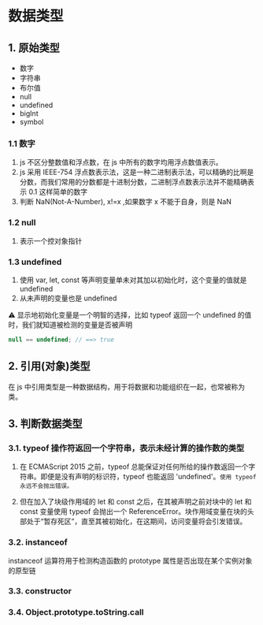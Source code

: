 # 数据类型

## 1. 原始类型

-   数字
-   字符串
-   布尔值
-   null
-   undefined
-   bigInt
-   symbol

### 1.1 数字

1. js 不区分整数值和浮点数，在 js 中所有的数字均用浮点数值表示。
2. js 采用 IEEE-754 浮点数表示法，这是一种二进制表示法，可以精确的比啊是分数，而我们常用的分数都是十进制分数，二进制浮点数表示法并不能精确表示 0.1 这样简单的数字
3. 判断 NaN(Not-A-Number), x!=x ,如果数字 x 不能于自身，则是 NaN

### 1.2 null

1. 表示一个控对象指针

### 1.3 undefined

1. 使用 var, let, const 等声明变量单未对其加以初始化时，这个变量的值就是 undefined
2. 从未声明的变量也是 undefined

⚠️ 显示地初始化变量是一个明智的选择，比如 typeof 返回一个 undefined 的值时，我们就知道被检测的变量是否被声明

```js
null == undefined; // ==> true
```

## 2. 引用(对象)类型

在 js 中引用类型是一种数据结构，用于将数据和功能组织在一起，也常被称为类。

## 3. 判断数据类型

### 3.1. typeof 操作符返回一个字符串，表示未经计算的操作数的类型

1. 在 ECMAScript 2015 之前，typeof 总能保证对任何所给的操作数返回一个字符串。即便是没有声明的标识符，typeof 也能返回 'undefined'。`使用 typeof 永远不会抛出错误。`

2. 但在加入了块级作用域的 let 和 const 之后，在其被声明之前对块中的 let 和 const 变量使用 typeof 会抛出一个 ReferenceError。块作用域变量在块的头部处于“暂存死区”，直至其被初始化，在这期间，访问变量将会引发错误。

### 3.2. instanceof

instanceof 运算符用于检测构造函数的 prototype 属性是否出现在某个实例对象的原型链

### 3.3. constructor

### 3.4. Object.prototype.toString.call
